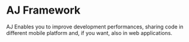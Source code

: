 # AJ Framework

AJ Enables you to improve development performances, sharing code in different mobile platform and, if you want, also in web applications.
